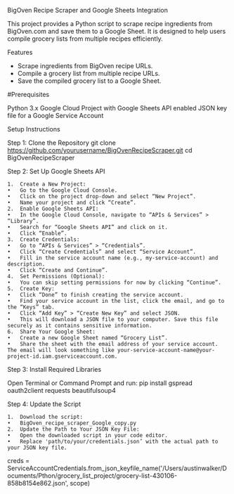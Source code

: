 BigOven Recipe Scraper and Google Sheets Integration

This project provides a Python script to scrape recipe ingredients from BigOven.com and save them to a Google Sheet. It is designed to help users compile grocery lists from multiple recipes efficiently.

Features

- Scrape ingredients from BigOven recipe URLs.
- Compile a grocery list from multiple recipe URLs.
- Save the compiled grocery list to a Google Sheet.

#Prerequisites

Python 3.x
Google Cloud Project with Google Sheets API enabled
JSON key file for a Google Service Account

Setup Instructions

Step 1: Clone the Repository
git clone https://github.com/yourusername/BigOvenRecipeScraper.git
cd BigOvenRecipeScraper

Step 2: Set Up Google Sheets API

	1.	Create a New Project:
	•	Go to the Google Cloud Console.
	•	Click on the project drop-down and select “New Project”.
	•	Name your project and click “Create”.
	2.	Enable Google Sheets API:
	•	In the Google Cloud Console, navigate to “APIs & Services” > “Library”.
	•	Search for “Google Sheets API” and click on it.
	•	Click “Enable”.
	3.	Create Credentials:
	•	Go to “APIs & Services” > “Credentials”.
	•	Click “Create Credentials” and select “Service Account”.
	•	Fill in the service account name (e.g., my-service-account) and description.
	•	Click “Create and Continue”.
	4.	Set Permissions (Optional):
	•	You can skip setting permissions for now by clicking “Continue”.
	5.	Create Key:
	•	Click “Done” to finish creating the service account.
	•	Find your service account in the list, click the email, and go to the “Keys” tab.
	•	Click “Add Key” > “Create New Key” and select JSON.
	•	This will download a JSON file to your computer. Save this file securely as it contains sensitive information.
	6.	Share Your Google Sheet:
	•	Create a new Google Sheet named “Grocery List”.
	•	Share the sheet with the email address of your service account. The email will look something like your-service-account-name@your-project-id.iam.gserviceaccount.com.

Step 3: Install Required Libraries

Open Terminal or Command Prompt and run:
pip install gspread oauth2client requests beautifulsoup4

Step 4: Update the Script

	1.	Download the script:
	•	BigOven_recipe_scraper_Google_copy.py
	2.	Update the Path to Your JSON Key File:
	•	Open the downloaded script in your code editor.
	•	Replace 'path/to/your/credentials.json’ with the actual path to your JSON key file.

 creds = ServiceAccountCredentials.from_json_keyfile_name('/Users/austinwalker/Documents/Pthon/grocery_list_project/grocery-list-430106-858b8154e862.json', scope)

 
